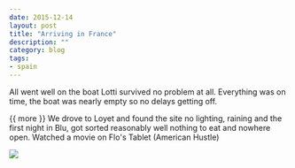 ```yaml
---
date: 2015-12-14
layout: post
title: "Arriving in France"
description: ""
category: blog
tags:
- spain
---
```


<!--start excerpt-->
All went well on the boat Lotti survived no problem at all. Everything was  on time, the boat was nearly empty so no delays getting off.

{{ more }}
We drove to Loyet and found the site no lighting, raining and the first night in Blu, got sorted reasonably well nothing to eat and nowhere open. Watched a movie on Flo's Tablet (American Hustle)

![](/images//2015/2015-12-14-loyat.jpg)
